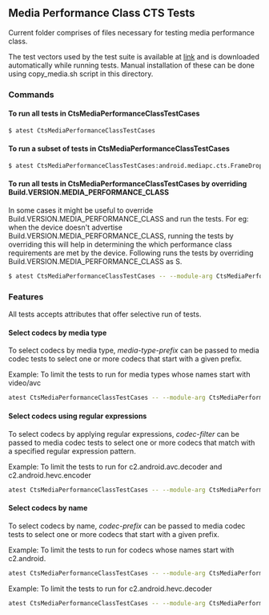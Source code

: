 ## Media Performance Class CTS Tests
Current folder comprises of files necessary for testing media performance class.

The test vectors used by the test suite is available at [link](https://dl.google.com/android/xts/cts/tests/mediapc/CtsMediaPerformanceClassTestCases-2.3.zip) and is downloaded automatically while running tests. Manual installation of these can be done using copy_media.sh script in this directory.

### Commands
#### To run all tests in CtsMediaPerformanceClassTestCases
```sh
$ atest CtsMediaPerformanceClassTestCases
```
#### To run a subset of tests in CtsMediaPerformanceClassTestCases
```sh
$ atest CtsMediaPerformanceClassTestCases:android.mediapc.cts.FrameDropTest
```
#### To run all tests in CtsMediaPerformanceClassTestCases by overriding Build.VERSION.MEDIA_PERFORMANCE_CLASS
In some cases it might be useful to override Build.VERSION.MEDIA_PERFORMANCE_CLASS and run the tests.
For eg: when the device doesn't advertise Build.VERSION.MEDIA_PERFORMANCE_CLASS, running the tests by overriding
this will help in determining the which performance class requirements are met by the device.
Following runs the tests by overriding Build.VERSION.MEDIA_PERFORMANCE_CLASS as S.
```sh
$ atest CtsMediaPerformanceClassTestCases -- --module-arg CtsMediaPerformanceClassTestCases:instrumentation-arg:media-performance-class:=31
```

### Features
All tests accepts attributes that offer selective run of tests.


#### Select codecs by media type
To select codecs by media type, *media-type-prefix* can be passed to media codec tests to select one or more codecs that start with a given prefix.

Example: To limit the tests to run for media types whose names start with video/avc

```sh
atest CtsMediaPerformanceClassTestCases -- --module-arg CtsMediaPerformanceClassTestCases:instrumentation-arg:media-type-prefix:=video/avc
```
#### Select codecs using regular expressions
To select codecs by applying regular expressions, *codec-filter* can be passed to media codec tests to select one or more codecs that match with a specified regular expression pattern.

Example: To limit the tests to run for c2.android.avc.decoder and c2.android.hevc.encoder

```sh
atest CtsMediaPerformanceClassTestCases -- --module-arg CtsMediaPerformanceClassTestCases:instrumentation-arg:codec-filter:="c2\.android\.avc\.decoder\|c2\.android\.hevc\.encoder"
```

#### Select codecs by name
To select codecs by name, *codec-prefix* can be passed to media codec tests to select one or more codecs that start with a given prefix.

Example: To limit the tests to run for codecs whose names start with c2.android.

```sh
atest CtsMediaPerformanceClassTestCases -- --module-arg CtsMediaPerformanceClassTestCases:instrumentation-arg:codec-prefix:=c2.android.
```

Example: To limit the tests to run for c2.android.hevc.decoder

```sh
atest CtsMediaPerformanceClassTestCases -- --module-arg CtsMediaPerformanceClassTestCases:instrumentation-arg:codec-prefix:=c2.android.hevc.decoder
```